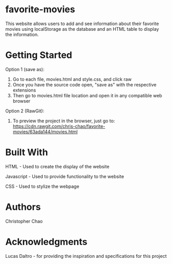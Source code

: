 # favorite-movies

This website allows users to add and see information about their favorite movies using localStorage as the database and an HTML table to display the information. 

# Getting Started
Option 1 (save as):
1. Go to each file, movies.html and style.css, and click raw
2. Once you have the source code open, "save as" with the respective extensions
3. Then go to movies.html file location and open it in any compatible web browser

Option 2 (RawGit):
1. To preview the project in the browser, just go to: https://cdn.rawgit.com/chris-chao/favorite-movies/63ada144/movies.html

# Built With
HTML - Used to create the display of the website

Javascript - Used to provide functionality to the website

CSS - Used to stylize the webpage

# Authors
Christopher Chao 

# Acknowledgments
Lucas Daltro - for providing the inspiration and specifications for this project
